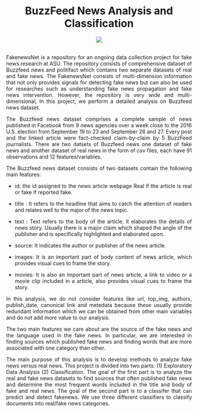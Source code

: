 <div align="center">
  
# BuzzFeed News Analysis and Classification
</div>

<div align="center">
<img src="https://user-images.githubusercontent.com/69224996/96525972-3661ab00-1231-11eb-815f-f9a1ddb7500b.jpg" >
</div>

<br />

<div align="justify">

FakenewsNet is a repository for an ongoing data collection project for fake news research at ASU. The repository consists of comprehensive dataset of Buzzfeed news and politifact which contains two separate datasets of real and fake news. The FakenewsNet consists of multi-dimension information that not only provides signals for detecting fake news but can also be used for researches such as understanding fake news propagation and fake news intervention. However, the repository is very wide and multi-dimensional, In this project, we perform a detailed analysis on Buzzfeed news dataset.

The Buzzfeed news dataset comprises a complete sample of news published in Facebook from 9 news agencies over a week close to the 2016 U.S. election from September 19 to 23 and September 26 and 27. Every post and the linked article were fact-checked claim-by-claim by 5 BuzzFeed journalists. There are two datsets of Buzzfeed news one dataset of fake news and another dataset of real news in the form of csv files, each have 91 observations and 12 features/variables.

The Buzzfeed news dataset consists of two datasets contain the following main features:

- id: the id assigned to the news article webpage Real if the article is real or fake if reported fake. 

- title : It refers to the headline that aims to catch the attention of readers and relates well to the major of the news topic.

- text : Text refers to the body of the article, it elaborates the details of news story. Usually there is a major claim which shaped the angle of the publisher and is specifically highlighted and elaborated upon.

- source: It indicates the author or publisher of the news article.

- images: It is an important part of body content of news article, which provides visual cues to frame the story.

- movies: It is also an important part of news article, a link to video or a movie clip included in a article, also provides visual cues to frame the story.

In this analysis, we do not consider features like url, top_img, authors, publish_date, canonical link and metedata because these usually provide redundant information which we can be obtained from other main variables and do not add more value to our analysis.

The two main features we care about are the source of the fake news and the language used in the fake news. In particular, we are interested in finding sources which published fake news and finding words that are more associated with one category than other.

The main purpose of this analysis is to develop methods to analyze fake news versus real news. This project is divided into two parts: (1) Exploratory Data Analysis (2) Classification. The goal of the first part is to analyze the real and fake news datasets to find sources that often published fake news and determine the most frequent words included in the title and body of fake and real news. The goal of the second part is to a classifer that can predict and detect fakenews. We use three different classifiers to classify documents into real/fake news categories.

</div>



